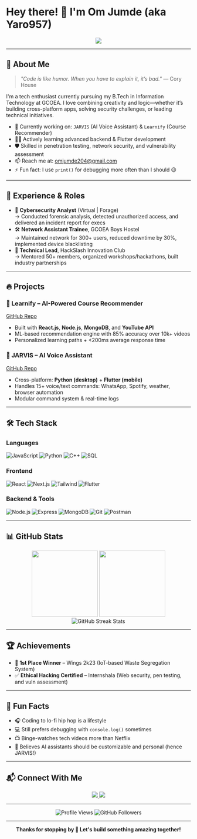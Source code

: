 # Hey there! 👋 I'm Om Jumde (aka Yaro957)

<div align="center">
  <img src="https://readme-typing-svg.herokuapp.com?font=Fira+Code&size=22&duration=3000&pause=1000&color=36BCF7&center=true&vCenter=true&width=500&lines=Hey+I'm+Om+Jumde+👋;B.Tech+IT+Student+%7C+Cybersecurity+Intern;Flutter+%7C+MERN+Stack+Developer;Always+learning+%26+building+cool+stuff!" />

</div>

---

## 🧠 About Me

> *"Code is like humor. When you have to explain it, it’s bad."* — Cory House

I'm a tech enthusiast currently pursuing my B.Tech in Information Technology at GCOEA. I love combining creativity and logic—whether it’s building cross-platform apps, solving security challenges, or leading technical initiatives.

- 🔭 Currently working on: `JARVIS` (AI Voice Assistant) & `Learnify` (Course Recommender)
- 👨‍💻 Actively learning advanced backend & Flutter development
- 🛡️ Skilled in penetration testing, network security, and vulnerability assessment
- 📫 Reach me at: omjumde204@gmail.com
- ⚡ Fun fact: I use `print()` for debugging more often than I should 😉

---

## 💼 Experience & Roles

- 🧪 **Cybersecurity Analyst** (Virtual | Forage)  
  → Conducted forensic analysis, detected unauthorized access, and delivered an incident report for execs  
- 🛠 **Network Assistant Trainee**, GCOEA Boys Hostel  
  → Maintained network for 300+ users, reduced downtime by 30%, implemented device blacklisting  
- 🚀 **Technical Lead**, HackSlash Innovation Club  
  → Mentored 50+ members, organized workshops/hackathons, built industry partnerships

---

## 🔥 Projects

### 🚀 Learnify – AI-Powered Course Recommender
[GitHub Repo](https://github.com/Yaro957/Learnify)
- Built with **React.js**, **Node.js**, **MongoDB**, and **YouTube API**
- ML-based recommendation engine with 85% accuracy over 10k+ videos
- Personalized learning paths + <200ms average response time

### 🤖 JARVIS – AI Voice Assistant
[GitHub Repo](https://github.com/Yaro957/JARVIS)
- Cross-platform: **Python (desktop)** + **Flutter (mobile)**
- Handles 15+ voice/text commands: WhatsApp, Spotify, weather, browser automation
- Modular command system & real-time logs

---

## 🛠️ Tech Stack

### Languages
![JavaScript](https://img.shields.io/badge/-JavaScript-F7DF1E?style=for-the-badge&logo=javascript&logoColor=black)
![Python](https://img.shields.io/badge/-Python-3776AB?style=for-the-badge&logo=python&logoColor=white)
![C++](https://img.shields.io/badge/-C++-00599C?style=for-the-badge&logo=c%2B%2B&logoColor=white)
![SQL](https://img.shields.io/badge/-SQL-4479A1?style=for-the-badge&logo=mysql&logoColor=white)

### Frontend
![React](https://img.shields.io/badge/-React-61DAFB?style=for-the-badge&logo=react&logoColor=black)
![Next.js](https://img.shields.io/badge/-Next.js-000000?style=for-the-badge&logo=next.js&logoColor=white)
![Tailwind](https://img.shields.io/badge/-Tailwind-38B2AC?style=for-the-badge&logo=tailwind-css&logoColor=white)
![Flutter](https://img.shields.io/badge/-Flutter-02569B?style=for-the-badge&logo=flutter&logoColor=white)

### Backend & Tools
![Node.js](https://img.shields.io/badge/-Node.js-339933?style=for-the-badge&logo=node.js&logoColor=white)
![Express](https://img.shields.io/badge/-Express-000000?style=for-the-badge&logo=express&logoColor=white)
![MongoDB](https://img.shields.io/badge/-MongoDB-47A248?style=for-the-badge&logo=mongodb&logoColor=white)
![Git](https://img.shields.io/badge/-Git-F05032?style=for-the-badge&logo=git&logoColor=white)
![Postman](https://img.shields.io/badge/-Postman-FF6C37?style=for-the-badge&logo=postman&logoColor=white)

---

## 📊 GitHub Stats

<div align="center">
  <img height="180em" src="https://github-readme-stats.vercel.app/api?username=Yaro957&show_icons=true&theme=tokyonight&include_all_commits=true&count_private=true"/>
  <img height="180em" src="https://github-readme-stats.vercel.app/api/top-langs/?username=Yaro957&layout=compact&langs_count=8&theme=tokyonight"/>
  <br/>
  <img src="https://github-readme-streak-stats.herokuapp.com/?user=Yaro957&theme=tokyonight" alt="GitHub Streak Stats"/>
</div>

---

## 🏆 Achievements

- 🥇 **1st Place Winner** – Wings 2k23 (IoT-based Waste Segregation System)
- ✅ **Ethical Hacking Certified** – Internshala (Web security, pen testing, and vuln assessment)

---

## 🎨 Fun Facts

- 🎧 Coding to lo-fi hip hop is a lifestyle
- 💻 Still prefers debugging with `console.log()` sometimes
- 📺 Binge-watches tech videos more than Netflix
- 🤖 Believes AI assistants should be customizable and personal (hence JARVIS!)

---

## 📬 Connect With Me

<div align="center">
  <a href="mailto:omjumde204@gmail.com">
    <img src="https://img.shields.io/badge/Gmail-D14836?style=for-the-badge&logo=gmail&logoColor=white"/>
  </a>
  <a href="https://www.linkedin.com/in/om-jumde-884925247/">
    <img src="https://img.shields.io/badge/LinkedIn-0077B5?style=for-the-badge&logo=linkedin&logoColor=white"/>
  </a>
</div>

---

<div align="center">
  <img src="https://komarev.com/ghpvc/?username=Yaro957&style=for-the-badge&color=brightgreen" alt="Profile Views" />
  <img src="https://img.shields.io/github/followers/Yaro957?style=for-the-badge&color=blue" alt="GitHub Followers" />
</div>

---

<div align="center">
  <strong>Thanks for stopping by 🚀 Let's build something amazing together!</strong>
</div>


